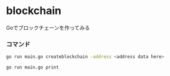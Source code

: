 # blockchain
Goでブロックチェーンを作ってみる


### コマンド
```bash
go run main.go createblockchain -address <address data here>
```
```
go run main.go print
```